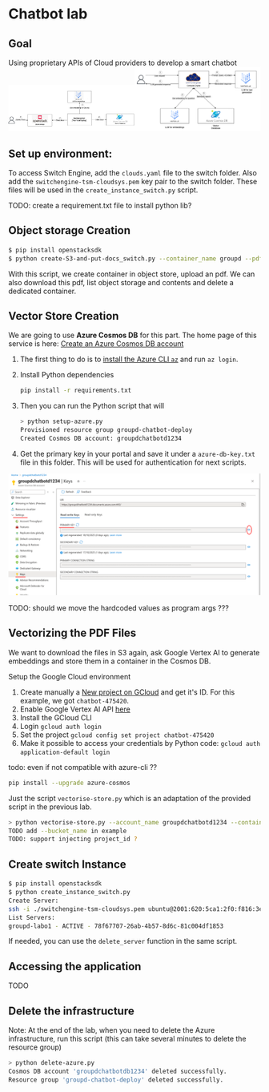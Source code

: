 # Chatbot lab

## Goal
Using proprietary APIs of Cloud providers to develop a smart chatbot  
<img src="images/shema1.png" width="50%"/><img src="images/shema2.png" width="50%" />


## Set up environment:
To access Switch Engine, add the `clouds.yaml` file to the switch folder.
Also add the `switchengine-tsm-cloudsys.pem` key pair to the switch folder.
These files will be used in the `create_instance_switch.py` script.

TODO: create a requirement.txt file to install python lib?

## Object storage Creation
```sh
$ pip install openstacksdk
$ python create-S3-and-put-docs_switch.py --container_name groupd --pdf_path ../../../TSM_CloudSys-2024-25.pdf
```
With this script, we create container in object store, upload an pdf. We can also download this pdf, list 
object storage and contents and delete a dedicated container.

## Vector Store Creation
We are going to use **Azure Cosmos DB** for this part.
The home page of this service is here: [Create an Azure Cosmos DB account](https://portal.azure.com/#create/Microsoft.DocumentDB)

1. The first thing to do is to [install the Azure CLI `az`](https://learn.microsoft.com/en-us/cli/azure/install-azure-cli?view=azure-cli-latest) and run `az login`.
1. Install Python dependencies
    ```sh
    pip install -r requirements.txt
    ```
1. Then you can run the Python script that will 
    ```sh
    > python setup-azure.py
    Provisioned resource group groupd-chatbot-deploy
    Created Cosmos DB account: groupdchatbotd1234
    ```

1. Get the primary key in your portal and save it under a `azure-db-key.txt` file in this folder. This will be used for authentication for next scripts.

![primary key](./images/azure-cosmos-db-primary-key.png)

TODO: should we move the hardcoded values as program args ???

## Vectorizing the PDF Files
We want to download the files in S3 again, ask Google Vertex AI to generate embeddings and store them in a container in the Cosmos DB.

Setup the Google Cloud environment
1. Create manually a [New project on GCloud](https://console.cloud.google.com/projectcreate) and get it's ID. For this example, we got `chatbot-475420`.
1. Enable Google Vertex AI API [here](https://console.cloud.google.com/marketplace/product/google/aiplatform.googleapis.com)
1. Install the GCloud CLI
1. Login `gcloud auth login`
1. Set the project `gcloud config set project chatbot-475420`
1. Make it possible to access your credentials by Python code: `gcloud auth application-default login`

todo: even if not compatible with azure-cli ??
```sh
pip install --upgrade azure-cosmos
```

Just the script `vectorise-store.py` which is an adaptation of the provided script in the previous lab.
```sh
> python vectorise-store.py --account_name groupdchatbotd1234 --container_name "groupd-vector-container-cosmos" --local_path bucketcontent
TODO add --bucket_name in example
TODO: support injecting project_id ?
```

## Create switch Instance

```sh
$ pip install openstacksdk
$ python create_instance_switch.py 
Create Server:
ssh -i ./switchengine-tsm-cloudsys.pem ubuntu@2001:620:5ca1:2f0:f816:3eff:feae:87f8
List Servers:
groupd-labo1 - ACTIVE - 78f67707-26ab-4b57-8d6c-81c004df1853
```

If needed, you can use the `delete_server` function in the same script.

## Accessing the application
TODO

## Delete the infrastructure

Note: At the end of the lab, when you need to delete the Azure infrastructure, run this script (this can take several minutes to delete the resource group)
```sh
> python delete-azure.py
Cosmos DB account 'groupdchatbotdb1234' deleted successfully.
Resource group 'groupd-chatbot-deploy' deleted successfully.
```
